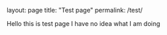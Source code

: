 layout: page
title: "Test page"
permalink: /test/

Hello this is test page I have no idea what I am doing